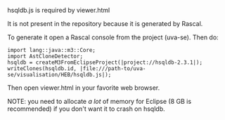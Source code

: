 hsqldb.js is required by viewer.html

It is not present in the repository because it is generated by Rascal.

To generate it open a Rascal console from the project (uva-se). Then do:

```
import lang::java::m3::Core;
import AstCloneDetector;
hsqldb = createM3FromEclipseProject(|project://hsqldb-2.3.1|);
writeClones(hsqldb.id, |file:///path-to/uva-se/visualisation/HEB/hsqldb.js|);
```

Then open viewer.html in your favorite web browser.

NOTE: you need to allocate _a lot_ of memory for Eclipse (8 GB is recommended)
if you don't want it to crash on hsqldb.

